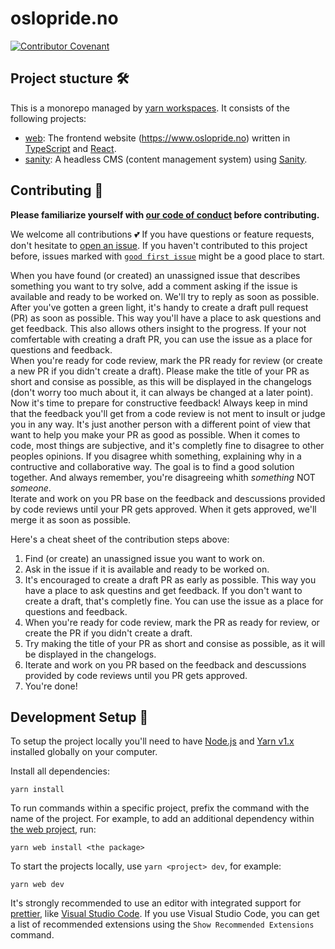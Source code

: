 # oslopride.no

[![Contributor Covenant](https://img.shields.io/badge/Contributor%20Covenant-v2.0%20adopted-ff69b4.svg)](code_of_conduct.md)

## Project stucture 🛠

This is a monorepo managed by [yarn workspaces](https://yarnpkg.com/lang/en/docs/workspaces/). It consists of the following projects:

* [web](https://github.com/oslopride/oslopride.no/tree/master/web): The frontend website (https://www.oslopride.no) written in [TypeScript](https://www.typescriptlang.org) and [React](https://reactjs.org).
* [sanity](https://github.com/oslopride/oslopride.no/tree/master/sanity): A headless CMS (content management system) using [Sanity](https://www.sanity.io).

## Contributing 🤝

**Please familiarize yourself with [our code of conduct](https://www.notion.so/Code-of-Conduct-ca45bbd8081e40498f50969588802d94) before contributing.**

We welcome all contributions 💕 If you have questions or feature requests, don't hesitate to [open an issue](https://github.com/oslopride/oslopride.no/issues/new/choose). If you haven't contributed to this project before, issues marked with [`good first issue`](https://github.com/oslopride/oslopride.no/issues?q=is%3Aopen+is%3Aissue+label%3A%22good+first+issue%22) might be a good place to start.

When you have found (or created) an unassigned issue that describes something you want to try solve, add a comment asking if the issue is available and ready to be worked on. We'll try to reply as soon as possible.  
After you've gotten a green light, it's handy to create a draft pull request (PR) as soon as possible. This way you'll have a place to ask questions and get feedback. This also allows others insight to the progress. If your not comfertable with creating a draft PR, you can use the issue as a place for questions and feedback.  
When you're ready for code review, mark the PR ready for review (or create a new PR if you didn't create a draft). Please make the title of your PR as short and consise as possible, as this will be displayed in the changelogs (don't worry too much about it, it can always be changed at a later point).  
Now it's time to prepare for constructive feedback! Always keep in mind that the feedback you'll get from a code review is not ment to insult or judge you in any way. It's just another person with a different point of view that want to help you make your PR as good as possible. When it comes to code, most things are subjective, and it's completly fine to disagree to other peoples opinions. If you disagree whith something, explaining why in a contructive and collaborative way. The goal is to find a good solution together. And always remember, you're disagreeing whith _something_ NOT _someone_.  
Iterate and work on you PR base on the feedback and descussions provided by code reviews until your PR gets approved. When it gets approved, we'll merge it as soon as possible.

Here's a cheat sheet of the contribution steps above:

1. Find (or create) an unassigned issue you want to work on.
2. Ask in the issue if it is available and ready to be worked on.
3. It's encouraged to create a draft PR as early as possible. This way you have a place to ask questins and get feedback. If you don't want to create a draft, that's completly fine. You can use the issue as a place for questions and feedback.
4. When you're ready for code review, mark the PR as ready for review, or create the PR if you didn't create a draft.
5. Try making the title of your PR as short and consise as possible, as it will be displayed in the changelogs.
6. Iterate and work on you PR based on the feedback and descussions provided by code reviews until you PR gets approved.
7. You're done!

## Development Setup 🚀

To setup the project locally you'll need to have [Node.js](https://nodejs.org/en/) and [Yarn v1.x](https://classic.yarnpkg.com) installed globally on your computer.

Install all dependencies:

```
yarn install
```

To run commands within a specific project, prefix the command with the name of the project. For example, to add an additional dependency within [the web project](https://github.com/oslopride/oslopride.no/tree/master/web), run:

```
yarn web install <the package>
```

To start the projects locally, use `yarn <project> dev`, for example:

```
yarn web dev
```

It's strongly recommended to use an editor with integrated support for [prettier](https://prettier.io), like [Visual Studio Code](https://code.visualstudio.com). If you use Visual Studio Code, you can get a list of recommended extensions using the `Show Recommended Extensions` command.
